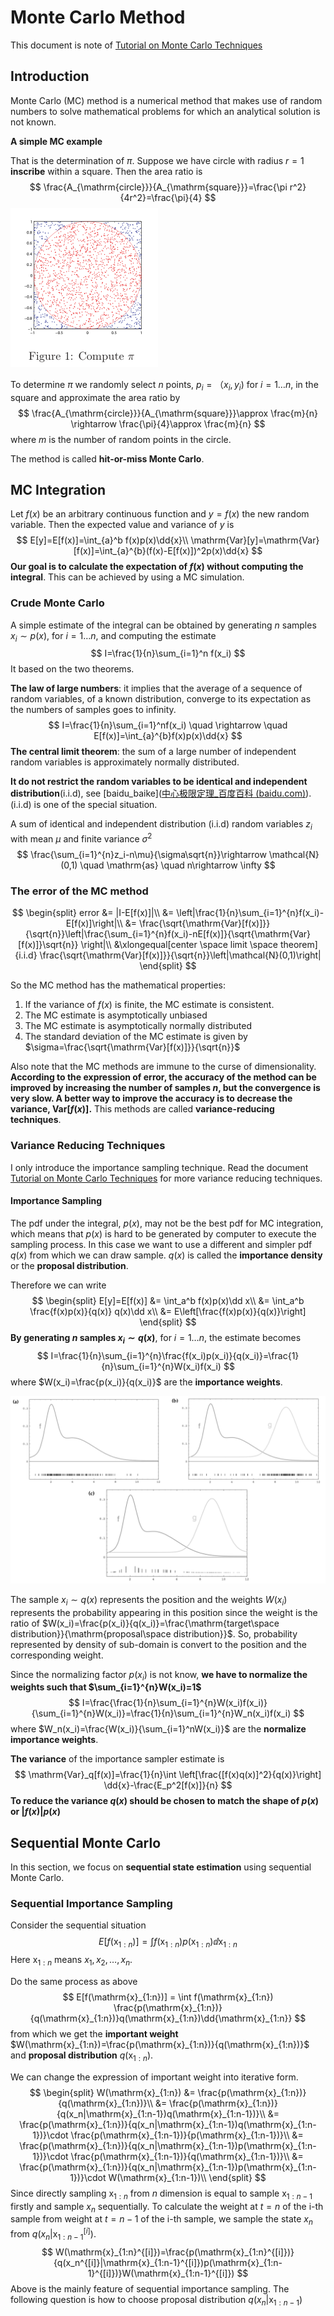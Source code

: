 # Monte Carlo Method

This document is note of [Tutorial on Monte Carlo Techniques](./ref/Tutorial_on_Monte_Carlo_Techniques.pdf)

## Introduction

Monte Carlo (MC) method is a numerical method that makes use of random numbers to solve mathematical problems for which an analytical solution is not known.

**A simple MC example**

That is the determination of $\pi$. Suppose we have circle with radius $r=1$ **inscribe** within a square. Then the area ratio is
$$
\frac{A_{\mathrm{circle}}}{A_{\mathrm{square}}}=\frac{\pi r^2}{4r^2}=\frac{\pi}{4}
$$
![](figures/Monte_Carlo_Method/compute_pi.png)

To determine $\pi$ we randomly select $n$ points, $p_i=（x_i,y_i)$ for $i=1\ldots n$, in the square and approximate the area ratio by
$$
\frac{A_{\mathrm{circle}}}{A_{\mathrm{square}}}\approx \frac{m}{n}
\rightarrow \frac{\pi}{4}\approx \frac{m}{n}
$$
where $m$ is the number of random points in the circle.

The method is called **hit-or-miss Monte Carlo**.

## MC Integration

Let $f(x)$ be an arbitrary continuous function and $y=f(x)$ the new random variable. Then the expected value and variance of $y$ is 
$$
E[y]=E[f(x)]=\int_{a}^b f(x)p(x)\dd{x}\\
\mathrm{Var}[y]=\mathrm{Var}[f(x)]=\int_{a}^{b}(f(x)-E[f(x)])^2p(x)\dd{x}
$$
**Our goal is to calculate the expectation of $f(x)$ without computing the integral**. This can be achieved by using a MC simulation.

### Crude Monte Carlo

A simple estimate of the integral can be obtained by generating $n$ samples $x_i\sim p(x)$, for $i=1\ldots n$, and computing the estimate 
$$
I=\frac{1}{n}\sum_{i=1}^n f(x_i)
$$
It based on the two theorems.

**The law of large numbers**: it implies that the average of a sequence of random variables, of a known distribution, converge to its expectation as the numbers of samples goes to infinity.
$$
I=\frac{1}{n}\sum_{i=1}^nf(x_i)
\quad \rightarrow \quad E[f(x)]=\int_{a}^{b}f(x)p(x)\dd{x}
$$
**The central limit theorem**: the sum of a large number of independent random variables is approximately normally distributed. 

**It do not restrict the random variables to be identical and independent distribution**(i.i.d), see [baidu_baike]([中心极限定理_百度百科 (baidu.com)](https://baike.baidu.com/item/中心极限定理/829451)). (i.i.d) is one of the special situation. 

A sum of identical and independent distribution (i.i.d) random variables $z_i$ with mean $\mu$ and finite variance $\sigma^2$
$$
\frac{\sum_{i=1}^{n}z_i-n\mu}{\sigma\sqrt{n}}\rightarrow \mathcal{N}(0,1) \quad \mathrm{as} \quad  n\rightarrow \infty
$$

### The error of the MC method

$$
\begin{split}
error &= |I-E[f(x)]|\\
&= \left|\frac{1}{n}\sum_{i=1}^{n}f(x_i)- E[f(x)]\right|\\
&= \frac{\sqrt{\mathrm{Var}[f(x)]}}{\sqrt{n}}\left|\frac{\sum_{i=1}^{n}f(x_i)-nE[f(x)]}{\sqrt{\mathrm{Var}[f(x)]}\sqrt{n}} \right|\\
&\xlongequal[center \space limit \space theorem]{i.i.d} 
\frac{\sqrt{\mathrm{Var}[f(x)]}}{\sqrt{n}}\left|\mathcal{N}(0,1)\right|
\end{split}
$$

So the MC method has the mathematical properties:

1. If the variance of $f(x)$ is finite, the MC estimate is consistent.
2. The MC estimate is asymptotically unbiased
3. The MC estimate is asymptotically normally distributed
4. The standard deviation of the MC estimate is given by $\sigma=\frac{\sqrt{\mathrm{Var}[f(x)]}}{\sqrt{n}}$

Also note that the MC methods are immune to the curse of dimensionality. **According to the expression of error, the accuracy of the method can be improved by increasing the number of samples $n$, but the convergence is very slow. A better way to improve the accuracy is to decrease the variance, $\mathrm{Var}[f(x)]$.** This methods are called **variance-reducing techniques**.

### Variance Reducing Techniques

I only introduce the importance sampling technique. Read the document [Tutorial on Monte Carlo Techniques](./ref/Tutorial_on_Monte_Carlo_Techniques.pdf) for more variance reducing techniques.

#### Importance Sampling

The pdf under the integral, $p(x)$, may not be the best pdf for MC integration, which means that $p(x)$ is hard to be generated by computer to execute the sampling process. In this case we want to use a different and simpler pdf $q(x)$ from which we can draw sample. $q(x)$ is called the **importance density** or the **proposal distribution**.

Therefore we can write
$$
\begin{split}
E[y]=E[f(x)] &= \int_a^b f(x)p(x)\dd x\\
&= \int_a^b \frac{f(x)p(x)}{q(x)} q(x)\dd x\\
&= E\left[\frac{f(x)p(x)}{q(x)}\right]
\end{split}
$$
**By generating $n$ samples $x_i\sim q(x)$**, for $i=1\ldots n$, the estimate becomes
$$
I=\frac{1}{n}\sum_{i=1}^{n}\frac{f(x_i)p(x_i)}{q(x_i)}=\frac{1}{n}\sum_{i=1}^{n}W(x_i)f(x_i)
$$
where $W(x_i)=\frac{p(x_i)}{q(x_i)}$ are the **importance weights**. 

![](figures/Monte_Carlo_Method/sequential_importance_simpling.png)

The sample $x_i\sim q(x)$ represents the position and the weights $W(x_i)$ represents the probability appearing in this position since the weight is the ratio of $W(x_i)=\frac{p(x_i)}{q(x_i)}=\frac{\mathrm{target\space distribution}}{\mathrm{proposal\space distribution}}$. So, probability represented by density of sub-domain is convert to the position and the corresponding weight.

Since the normalizing factor $p(x_i)$ is not know, **we have to normalize the weights such that $\sum_{i=1}^{n}W(x_i)=1$**
$$
I=\frac{\frac{1}{n}\sum_{i=1}^{n}W(x_i)f(x_i)}{\sum_{i=1}^{n}W(x_i)}=\frac{1}{n}\sum_{i=1}^{n}W_n(x_i)f(x_i)
$$
where $W_n(x_i)=\frac{W(x_i)}{\sum_{i=1}^nW(x_i)}$ are the **normalize importance weights**. 

**The variance** of the importance sampler estimate is
$$
\mathrm{Var}_q[f(x)]=\frac{1}{n}\int \left[\frac{[f(x)q(x)]^2}{q(x)}\right] \dd{x}-\frac{E_p^2[f(x)]}{n}
$$
**To reduce the variance $q(x)$ should be chosen to match the shape of $p(x)$ or $|f(x)|p(x)$**

## Sequential Monte Carlo

In this section, we focus on **sequential state estimation** using sequential Monte Carlo.

### Sequential Importance Sampling

Consider the sequential situation
$$
E[f(\mathrm{x}_{1:n})] = \int f(\mathrm{x}_{1:n})p(\mathrm{x}_{1:n})\dd{\mathrm{x}_{1:n}}
$$
Here $\mathrm{x}_{1:n}$ means $x_1,x_2,\ldots,x_n$. 

Do the same process as above
$$
E[f(\mathrm{x}_{1:n})] = 
\int f(\mathrm{x}_{1:n}) \frac{p(\mathrm{x}_{1:n})}{q(\mathrm{x}_{1:n})}q(\mathrm{x}_{1:n})\dd{\mathrm{x}_{1:n}}
$$
from which we get the **important weight** $W(\mathrm{x}_{1:n})=\frac{p(\mathrm{x}_{1:n})}{q(\mathrm{x}_{1:n})}$ and **proposal distribution** $q(\mathrm{x}_{1:n})$.

We can change the expression of important weight into iterative form.
$$
\begin{split}
W(\mathrm{x}_{1:n}) &= \frac{p(\mathrm{x}_{1:n})}{q(\mathrm{x}_{1:n})}\\
&= \frac{p(\mathrm{x}_{1:n})}{q(x_n|\mathrm{x}_{1:n-1})q(\mathrm{x}_{1:n-1})}\\
&= \frac{p(\mathrm{x}_{1:n})}{q(x_n|\mathrm{x}_{1:n-1})q(\mathrm{x}_{1:n-1})}\cdot \frac{p(\mathrm{x}_{1:n-1})}{p(\mathrm{x}_{1:n-1})}\\
&= \frac{p(\mathrm{x}_{1:n})}{q(x_n|\mathrm{x}_{1:n-1})p(\mathrm{x}_{1:n-1})}\cdot \frac{p(\mathrm{x}_{1:n-1})}{q(\mathrm{x}_{1:n-1})}\\
&= \frac{p(\mathrm{x}_{1:n})}{q(x_n|\mathrm{x}_{1:n-1})p(\mathrm{x}_{1:n-1})}\cdot W(\mathrm{x}_{1:n-1})\\
\end{split}
$$
Since directly sampling $\mathrm{x}_{1:n}$ from $n$ dimension is equal to sample $\mathrm{x}_{1:n-1}$ firstly and sample $x_n$ sequentially. To calculate the weight at $t=n$ of the i-th sample from weight at $t=n-1$ of the i-th sample, we sample the state $x_n$ from $q(x_n|\mathrm{x}_{1:n-1}^{[i]})$. 
$$
W(\mathrm{x}_{1:n}^{[i]})=\frac{p(\mathrm{x}_{1:n}^{[i]})}{q(x_n^{[i]}|\mathrm{x}_{1:n-1}^{[i]})p(\mathrm{x}_{1:n-1}^{[i]})}W(\mathrm{x}_{1:n-1}^{[i]})
$$
Above is the mainly feature of sequential importance sampling. The following question is how to choose proposal distribution $q(x_n|\mathrm{x}_{1:n-1})$











